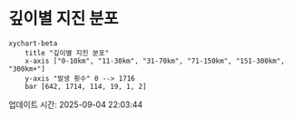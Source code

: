 # 깊이별 지진 분포

```mermaid
xychart-beta
    title "깊이별 지진 분포"
    x-axis ["0-10km", "11-30km", "31-70km", "71-150km", "151-300km", "300km+"]
    y-axis "발생 횟수" 0 --> 1716
    bar [642, 1714, 114, 19, 1, 2]
```

업데이트 시간: 2025-09-04 22:03:44
